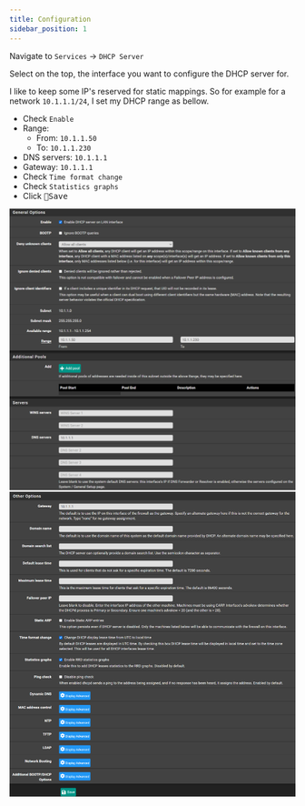 ```yaml
---
title: Configuration
sidebar_position: 1
---
```


Navigate to `Services` -> `DHCP Server`

Select on the top, the interface you want to configure the DHCP server for.

I like to keep some IP's reserved for static mappings.
So for example for a network `10.1.1.1/24`, I set my DHCP range as bellow.

- Check `Enable`
- Range:
  - From: `10.1.1.50`
  - To: `10.1.1.230`
- DNS servers: `10.1.1.1`
- Gateway: `10.1.1.1`
- Check `Time format change`
- Check `Statistics graphs`
- Click <kbd>💾Save</kbd>

![dhcp-range](./img/dhcp-range.png)
![dhcp-other](./img/dhcp-other.png)
